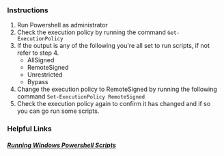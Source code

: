 ### Instructions

1. Run Powershell as administrator
2. Check the execution policy by running the command `Get-ExecutionPolicy`
3. If the output is any of the following you're all set to run scripts, if not refer to step 4.
   * AllSigned
   * RemoteSigned
   * Unrestricted
   * Bypass
4. Change the execution policy to RemoteSigned by running the following command `Set-ExecutionPolicy RemoteSigned`
5. Check the execution policy again to confirm it has changed and if so you can go run some scripts.

### Helpful Links
##### [Running Windows Powershell Scripts](http://technet.microsoft.com/en-us/library/ee176949.aspx)
